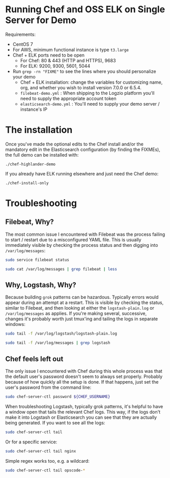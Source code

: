 # Running Chef and OSS ELK on Single Server for Demo

Requirements:
- CentOS 7
- For AWS, minimum functional instance is type `t3.large`
- Chef + ELK ports need to be open
  - For Chef: 80 & 443 (HTTP and HTTPS), 9683
  - For ELK: 9200, 9300, 5601, 5044
- Run `grep -rn "FIXME"` to see the lines where you should personalize your demo
  - Chef + ELK installation: change the variables for customizing name, org, and whether you wish to install version 7.0.0 or 6.5.4.
  - `filebeat-demo.yml` : When shipping to the Logzio platform you'll need to supply the appropriate account token
  - `elasticsearch-demo.yml` : You'll need to supply your demo server / instance's IP

# The installation

Once you've made the optional edits to the Chef install and/or the
mandatory edit in the Elasticsearch configuration (by finding the
FIXMEs), the full demo can be installed with:

```
./chef-highlander-demo
```

If you already have ELK running elsewhere and just need the Chef
demo:

```
./chef-install-only
```

# Troubleshooting

## Filebeat, Why?

The most common issue I encountered with Filebeat was the process
failing to start / restart due to a misconfigured YAML file. This
is usually immediately visible by checking the process status and
then digging into `/var/log/messages`:

```bash
sudo service filebeat status

sudo cat /var/log/messages | grep filebeat | less
```

## Why, Logstash, Why?

Because building `grok` patterns can be hazardous. Typically
errors would appear during an attempt at a restart. This is
visible by checking the status, similar to Filebeat, and then
looking at either the `logstash-plain.log` or `/var/log/messages`
as applies. If you're making several, successive, changes it's 
probably worth just tmux'ing and tailing the logs in separate
windows:

```bash
sudo tail -f /var/log/logstash/logstash-plain.log

sudo tail -f /var/log/messages | grep logstash
```

## Chef feels left out

The only issue I encountered with Chef during this whole process
was that the default user's password doesn't seem to always set
properly. Probably because of how quickly all the setup is done.
If that happens, just set the user's password from the command
line:

```bash
sudo chef-server-ctl password ${CHEF_USERNAME}
```

When troubleshooting Logstash, typically grok patterns, it's
helpful to have a window open that tails the relevant Chef logs.
This way, if the logs don't make it into Logstash or Elasticsearch
you can see that they are actually being generated. If you want to
see all the logs:

```bash
sudo chef-server-ctl tail
```

Or for a specific service:

```bash
sudo chef-server-ctl tail nginx
```

Simple regex works too, e.g. a wildcard:

```bash
sudo chef-server-ctl tail opscode-*
```
